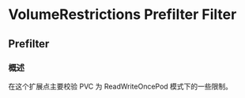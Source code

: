 # VolumeRestrictions Prefilter Filter

## Prefilter

### 概述

在这个扩展点主要校验 PVC 为 ReadWriteOncePod 模式下的一些限制。